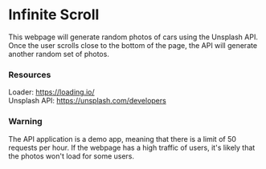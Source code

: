 # Infinite Scroll
This webpage will generate random photos of cars using the Unsplash API. 
Once the user scrolls close to the bottom of the page, the API will generate another random set of photos.

### Resources
Loader: https://loading.io/ \
Unsplash API: https://unsplash.com/developers

### Warning
The API application is a demo app, meaning that there is a limit of 50 requests per hour. 
If the webpage has a high traffic of users, it's likely that the photos won't load for some users.